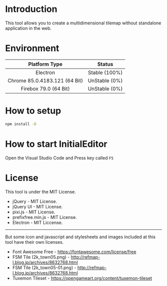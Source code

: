 # Introduction
This tool allows you to create a multidimensional tilemap without standalone application in the web.

# Environment

|Platform Type|Status|
|:--:|:--:|
|Electron|Stable (100%)|
|Chrome 85.0.4183.121 (64 Bit)|UnStable (0%)|
|Firebox 79.0 (64 Bit)|UnStable (0%)|

# How to setup

```bat
npm install -D
```

# How to start InitialEditor
Open the Visual Studio Code and Press key called ```F5```

# License
This tool is under the MIT License.

- jQuery - MIT License.
- jQuery UI - MIT License.
- pixi.js - MIT License.
- prefixfree.min.js - MIT License.
- Electron - MIT Liccense.

---

But some icon and javascript and stylesheets and images included at this tool have their own licenses.

- Font Awesome Free - https://fontawesome.com/license/free
- FSM Tile (2k_town05.png) - http://refmap-l.blog.jp/archives/8632768.html
- FSM Tile (2k_town05-01.png) - http://refmap-l.blog.jp/archives/8632768.html
- Tuxemon Tileset - https://opengameart.org/content/tuxemon-tileset